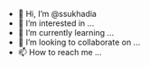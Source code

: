 - 👋 Hi, I’m @ssukhadia
- 👀 I’m interested in ...
- 🌱 I’m currently learning ...
- 💞️ I’m looking to collaborate on ...
- 📫 How to reach me ...

<!---
ssukhadia/ssukhadia is a ✨ special ✨ repository because its `README.md` (this file) appears on your GitHub profile.
You can click the Preview link to take a look at your changes.
--->
